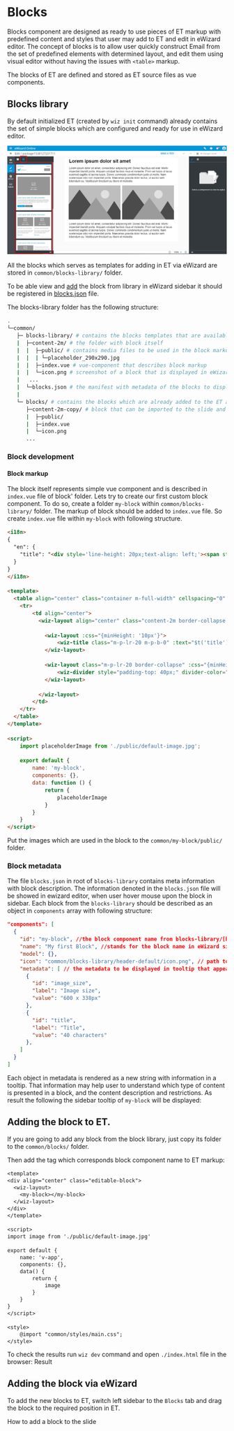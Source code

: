 # Blocks

Blocks component are designed as ready to use pieces of ET markup with predefined content and styles that user may add to ET and edit in eWizard editor. The concept of blocks is to allow user quickly construct Email from the set of predefined elements with determined layout, and edit them using visual editor without having the issues with `<table>` markup. 

The blocks of ET are defined and stored as ET source files as vue components.

## Blocks library

By default initialized ET (created by `wiz init` command) already contains the set of simple blocks which are configured and ready for use in eWizard editor. 

![Image](../../media/images/blocks-sidebar.jpg)

All the blocks which serves as templates for adding in ET via eWizard are stored in `common/blocks-library/` folder. 

To be able view and [add]() the block from library in eWizard sidebar it should be registered in [blocks.json]() file.

The blocks-library folder has the following structure:

```bash
.
└─common/
   ├─ blocks-library/ # contains the blocks templates that are available to add to via editor
   |  ├─content-2m/ # the folder with block itself
   |  |  ├─public/ # contains media files to be used in the block markup
   |  |  | └─placeholder_290x290.jpg 
   |  |  ├─index.vue # vue-component that describes block markup
   |  |  └─icon.png # screenshot of a block that is displayed in eWizard editor sidebar
   |   ...
   |  └─blocks.json # the manifest with metadata of the blocks to display them in eWizard editor sidebar
   |
   └─ blocks/ # contains the blocks which are already added to the ET and can be edited in eWizard
      ├─content-2m-copy/ # block that can be imported to the slide and edited by user
      |  ├─public/ 
      |  ├─index.vue
      |  └─icon.png
      ...
```

### Block development

#### Block markup

The block itself represents simple vue component and is described in `index.vue` file of block' folder.
Lets try to create our first custom block component.
To do so, create a folder `my-block` within `common/blocks-library/` folder.
The markup of block should be added to `index.vue` file. So create `index.vue` file within `my-block` with following structure.

```html
<i18n>
{
  "en": {
    "title": "<div style='line-height: 20px;text-align: left;'><span style='color:#0096db;font-size: 29px'>Lorem ipsum dolor sit amet consectetur</span></div>"
  }
}
</i18n>

<template>
  <table align="center" class="container m-full-width" cellspacing="0" style="padding-top: 20px; padding-bottom: 20px;width: 600px">
    <tr>
    	<td align="center">
    	  <wiz-layout align="center" class="content-2m border-collapse m-p-0">

    	    <wiz-layout :css="{minHeight: '10px'}">
    	    	<wiz-title class="m-p-lr-20 m-p-b-0" :text="$t('title')" link="https://viseven.com/" align="center" style="padding-bottom: 25px;"></wiz-title>
    	    </wiz-layout>

    	    <wiz-layout class="m-p-lr-20 border-collapse" :css="{minHeight: '2px'}">
    	    	<wiz-divider style="padding-top: 40px;" divider-color="#627076" :divider-height="2"></wiz-divider>
    	    </wiz-layout>

    	  </wiz-layout>
    	</td>
    </tr>
  </table>
</template>

<script>
	import placeholderImage from './public/default-image.jpg';

	export default {
		name: 'my-block',
		components: {},
		data: function () {
			return {
				placeholderImage
			}
		}
	}
</script>
```

Put the images which are used in the block to the `common/my-block/public/` folder. 

### Block metadata

The file `blocks.json` in root of `blocks-library` contains meta information with block description. The information denoted in the `blocks.json` file will be showed in ewizard editor, when user hover mouse upon the block in sidebar.
Each block from the  `blocks-library` should be described as an object in `components` array with following structure:

```json
"components": [
  {
    "id": "my-block", //the block component name from blocks-library/[block-name]/index.vue file
    "name": "My first Block", //stands for the block name in eWizard sidebar
    "model": {},
    "icon": "common/blocks-library/header-default/icon.png", // path to the block icon which will be displayed in sidebar
    "metadata": [ // the metadata to be displayed in tooltip that appears when user hover upon the sidebar
      {
        "id": "image_size",
        "label": "Image size",
        "value": "600 x 338px"
      },
      {
        "id": "title",
        "label": "Title",
        "value": "40 characters"
      },
    ]
  }
]
``` 
Each object in metadata is rendered as a new string with information in a tooltip. That information may help user to understand which type of content is presented in a block, and the content description and restrictions.
As result the following the sidebar tooltip of `my-block` will be displayed:


## Adding the block to ET.

If you are going to add any block from the block library, just copy its folder to the `common/blocks/` folder.

Then add the tag which corresponds block component name to ET markup:

```html{4}
<template>
<div align="center" class="editable-block">
  <wiz-layout>
    <my-block></my-block>
  </wiz-layout>
</div>
</template>

<script>
import image from './public/default-image.jpg'

export default {
	name: 'v-app',
	components: {},
	data() {
		return {
			image
		}
	}
}
</script>

<style>
	@import "common/styles/main.css";
</style>
```
To check the results run `wiz dev` command and open `./index.html` file in the browser:
Result 



## Adding the block via eWizard
<!-- 
So, the newly [created ET](./getting-started.html) with added header block will looks as following in eWizard.
![Image](../../media/images/wizard-block-tab.png) -->

To add the new blocks to ET, switch left sidebar to the `Blocks` tab and drag the block to the required position in ET.



How to add a block to the slide


